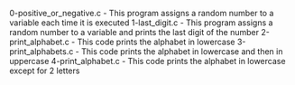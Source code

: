 0-positive_or_negative.c - This program assigns a random number to a variable each time it is executed
1-last_digit.c - This program assigns a random number to a variable and prints the last digit of the number
2-print_alphabet.c - This code prints the alphabet in lowercase
3-print_alphabets.c - This code prints the alphabet in lowercase and then in uppercase
4-print_alphabet.c - This code prints the alphabet in lowercase except for 2 letters
